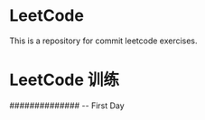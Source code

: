 # LeetCode
This is a repository for commit leetcode exercises.

LeetCode 训练
=============

##############
-- First Day

